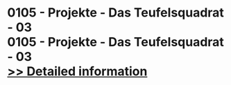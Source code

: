 # 0105 - Projekte - Das Teufelsquadrat - 03<br />0105 - Projekte - Das Teufelsquadrat - 03<br />[>> Detailed information](https://secure.shareit.com/shareit/product.html?productid=300964288&affiliateid=200057808)